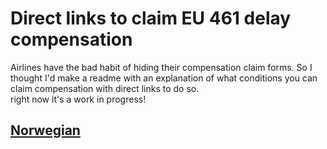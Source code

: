 # Direct links to claim EU 461 delay compensation

Airlines have the bad habit of hiding their compensation claim forms. So I thought I'd make a readme with an explanation of what conditions you can claim compensation with direct links to do so. 
<br>
right now it's a work in progress!


## [Norwegian](https://www.norwegian.com/en/ipr/refund#/expenseclaim?rcategory=DELAY)

